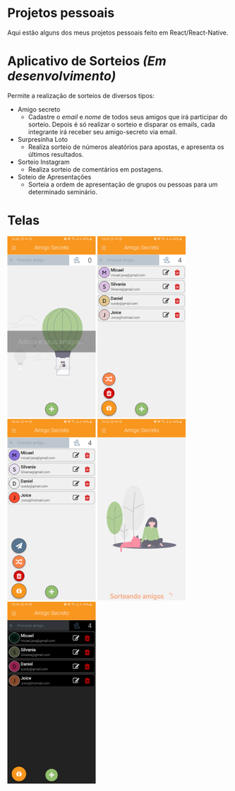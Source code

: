 # Projetos pessoais
Aqui estão alguns dos meus projetos pessoais feito em React/React-Native.

# Aplicativo de Sorteios *(Em desenvolvimento)*
Permite a realização de sorteios de diversos tipos:
- Amigo secreto
    - Cadastre o *email* e *nome* de todos seus amigos que irá participar do sorteio. Depois é só realizar o sorteio e disparar os emails, cada integrante irá receber seu amigo-secreto via email.
- Surpresinha Loto
    - Realiza sorteio de números aleatórios para apostas, e apresenta os últimos resultados.
- Sorteio Instagram
    - Realiza sorteio de comentários em postagens.
- Soteio de Apresentações
    - Sorteia a ordem de apresentação de grupos ou pessoas para um determinado seminário.

# Telas
<p float="left">
  <img src="./telas/inicio.png" width="200" title='Login' />
  <img src="./telas/adAmigos.png" width="200" title='Login' />
  <img src="./telas/menu.png" width="200" title='Login' />
  <img src="./telas/sorteando.png" width="200" title='Login' />
  <img src="./telas/dark.png" width="200" title='Login' />
</p>

